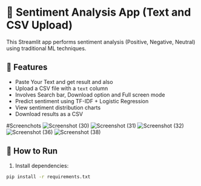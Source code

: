 # 🧠 Sentiment Analysis App (Text and CSV Upload)

This Streamlit app performs sentiment analysis (Positive, Negative, Neutral) using traditional ML techniques.

## 📁 Features
- Paste Your Text and get result and also
- Upload a CSV file with a `text` column
- Involves Search bar, Download option and Full screen mode
- Predict sentiment using TF-IDF + Logistic Regression
- View sentiment distribution charts
- Download results as a CSV

#Screenchots
![Screenshot (30)](https://github.com/user-attachments/assets/0afd6956-d04d-4ccd-b805-7c8b4d749c16)
![Screenshot (31)](https://github.com/user-attachments/assets/5878701f-f4f8-4f45-9af7-22b9a5f86e0b)
![Screenshot (32)](https://github.com/user-attachments/assets/97f2f315-c90e-47b5-ac43-c7e5a7fb359d)
![Screenshot (36)](https://github.com/user-attachments/assets/7bf9ddff-3fa5-43d6-b6fc-57c6dc161be7)
![Screenshot (38)](https://github.com/user-attachments/assets/2b07125d-dec9-467d-8706-05a681e5fd33)



## 🚀 How to Run

1. Install dependencies:

```bash
pip install -r requirements.txt




